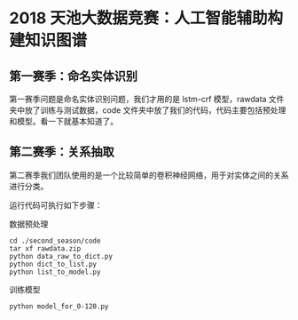 # 2018 天池大数据竞赛：人工智能辅助构建知识图谱

## 第一赛季：命名实体识别

第一赛季问题是命名实体识别问题，我们才用的是 lstm-crf 模型，rawdata 文件夹中放了训练与测试数据，code 文件夹中放了我们的代码，代码主要包括预处理和模型。看一下就基本知道了。

## 第二赛季：关系抽取

第二赛季我们团队使用的是一个比较简单的卷积神经网络，用于对实体之间的关系进行分类。

运行代码可执行如下步骤：

数据预处理

```shell
cd ./second_season/code
tar xf rawdata.zip
python data_raw_to_dict.py
python dict_to_list.py
python list_to_model.py
```

训练模型

```shell
python model_for_0-120.py
```
